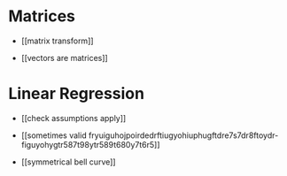 # Matrices

- [[matrix transform]]

- [[vectors are matrices]]

# Linear Regression

- [[check assumptions apply]]

- [[sometimes valid fryuiguhojpoirdedrftiugyohiuphugftdre7s7dr8ftoydr- figuyohygtr587t98ytr589t680y7t6r5]]

- [[symmetrical bell curve]]

